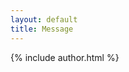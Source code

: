 ```yaml
---
layout: default
title: Message
---
```


<div class="posts">
	<div class="post">
	  {% include author.html %}
	  <div class="content">
         <p class="ctitle" id="ctitle"></p>
         <div id="ctext"></div>
	  </div>
	</div>
</div>

<script>
	let u = new URL(document.URL);
	document.getElementById('ctitle').innerHTML = u.searchParams.get('t')?u.searchParams.get('t'):'@';
	document.getElementById('ctext').innerHTML = u.searchParams.get('c')?u.searchParams.get('c'):'：)';
</script>